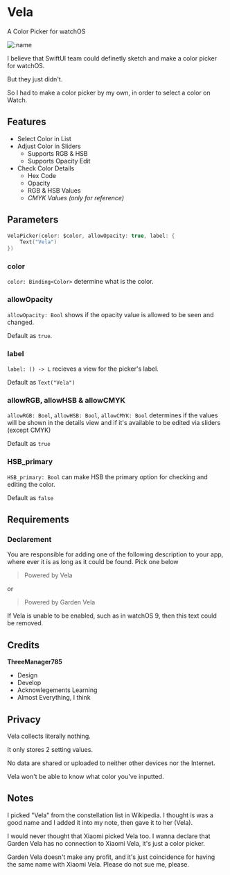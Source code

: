 # Vela
A Color Picker for watchOS

![:name](https://counter.seku.su/cmoe?name=Garden785-Vela&theme=r34)

I believe that SwiftUI team could definetly sketch and make a color picker for watchOS.

But they just didn't.

So I had to make a color picker by my own, in order to select a color on Watch.

## Features
- Select Color in List
- Adjust Color in Sliders
  - Supports RGB & HSB
  - Supports Opacity Edit
- Check Color Details
  - Hex Code
  - Opacity
  - RGB & HSB Values
  - *CMYK Values (only for reference)*
 
## Parameters
```swift
VelaPicker(color: $color, allowOpacity: true, label: {
    Text("Vela")
})
```
### color
`color: Binding<Color>` determine what is the color.

### allowOpacity
`allowOpacity: Bool` shows if the opacity value is allowed to be seen and changed.

Default as `true`.

### label
`label: () -> L` recieves a view for the picker's label.

Default as `Text("Vela")`

### allowRGB, allowHSB & allowCMYK
`allowRGB: Bool`, `allowHSB: Bool`, `allowCMYK: Bool` determines if the values will be shown in the details view and if it's available to be edited via sliders (except CMYK)

Default as `true`

### HSB_primary
`HSB_primary: Bool` can make HSB the primary option for checking and editing the color.

Default as `false`

## Requirements
### Declarement
You are responsible for adding one of the following description to your app, where ever it is as long as it could be found. Pick one below

> Powered by Vela

or

> Powered by Garden Vela

If Vela is unable to be enabled, such as in watchOS 9, then this text could be removed.


## Credits
**ThreeManager785**
- Design
- Develop
- Acknowlegements Learning
- Almost Everything, I think

## Privacy
Vela collects literally nothing.

It only stores 2 setting values.

No data are shared or uploaded to neither other devices nor the Internet.

Vela won't be able to know what color you've inputted.

## Notes
I picked "Vela" from the constellation list in Wikipedia. I thought is was a good name and I added it into my note, then gave it to her (Vela).

I would never thought that Xiaomi picked Vela too. I wanna declare that Garden Vela has no connection to Xiaomi Vela, it's just a color picker.

Garden Vela doesn't make any profit, and it's just coincidence for having the same name with Xiaomi Vela. Please do not sue me, please.
